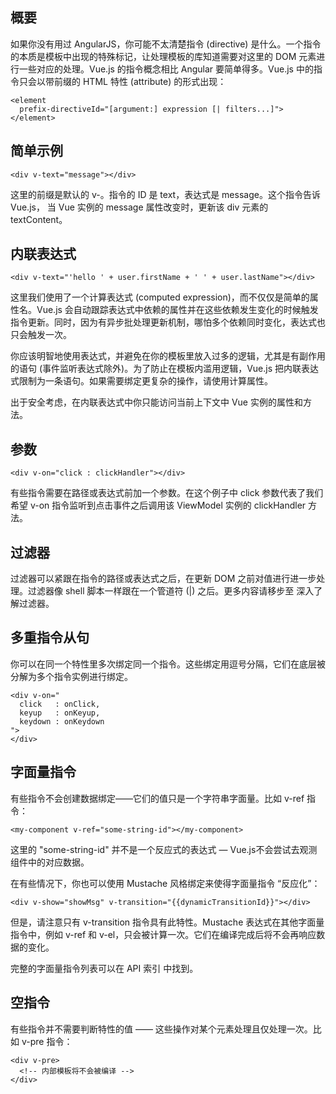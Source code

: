 ## 概要
如果你没有用过 AngularJS，你可能不太清楚指令 (directive) 是什么。一个指令的本质是模板中出现的特殊标记，让处理模板的库知道需要对这里的 DOM 元素进行一些对应的处理。Vue.js 的指令概念相比 Angular 要简单得多。Vue.js 中的指令只会以带前缀的 HTML 特性 (attribute) 的形式出现：

~~~
<element
  prefix-directiveId="[argument:] expression [| filters...]">
</element>
~~~

## 简单示例

~~~
<div v-text="message"></div>
~~~

这里的前缀是默认的 v-。指令的 ID 是 text，表达式是 message。这个指令告诉 Vue.js， 当 Vue 实例的 message 属性改变时，更新该 div 元素的 textContent。

## 内联表达式
~~~
<div v-text="'hello ' + user.firstName + ' ' + user.lastName"></div>
~~~

这里我们使用了一个计算表达式 (computed expression)，而不仅仅是简单的属性名。Vue.js 会自动跟踪表达式中依赖的属性并在这些依赖发生变化的时候触发指令更新。同时，因为有异步批处理更新机制，哪怕多个依赖同时变化，表达式也只会触发一次。

你应该明智地使用表达式，并避免在你的模板里放入过多的逻辑，尤其是有副作用的语句 (事件监听表达式除外)。为了防止在模板内滥用逻辑，Vue.js 把内联表达式限制为一条语句。如果需要绑定更复杂的操作，请使用计算属性。

出于安全考虑，在内联表达式中你只能访问当前上下文中 Vue 实例的属性和方法。

## 参数
~~~
<div v-on="click : clickHandler"></div>
~~~

有些指令需要在路径或表达式前加一个参数。在这个例子中 click 参数代表了我们希望 v-on 指令监听到点击事件之后调用该 ViewModel 实例的 clickHandler 方法。

## 过滤器
过滤器可以紧跟在指令的路径或表达式之后，在更新 DOM 之前对值进行进一步处理。过滤器像 shell 脚本一样跟在一个管道符 (|) 之后。更多内容请移步至 深入了解过滤器。

## 多重指令从句
你可以在同一个特性里多次绑定同一个指令。这些绑定用逗号分隔，它们在底层被分解为多个指令实例进行绑定。

~~~
<div v-on="
  click   : onClick,
  keyup   : onKeyup,
  keydown : onKeydown
">
</div>
~~~

## 字面量指令
有些指令不会创建数据绑定——它们的值只是一个字符串字面量。比如 v-ref 指令：

~~~
<my-component v-ref="some-string-id"></my-component>
~~~

这里的 "some-string-id" 并不是一个反应式的表达式 — Vue.js不会尝试去观测组件中的对应数据。

在有些情况下，你也可以使用 Mustache 风格绑定来使得字面量指令 “反应化”：

~~~
<div v-show="showMsg" v-transition="{{dynamicTransitionId}}"></div>
~~~

但是，请注意只有 v-transition 指令具有此特性。Mustache 表达式在其他字面量指令中，例如 v-ref 和 v-el，只会被计算一次。它们在编译完成后将不会再响应数据的变化。

完整的字面量指令列表可以在 API 索引 中找到。

## 空指令
有些指令并不需要判断特性的值 —— 这些操作对某个元素处理且仅处理一次。比如 v-pre 指令：

~~~
<div v-pre>
  <!-- 内部模板将不会被编译 -->
</div>
~~~
